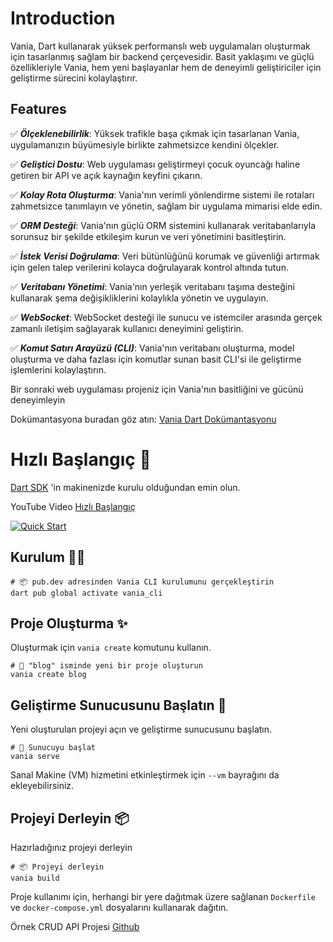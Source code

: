 
# Introduction

Vania, Dart kullanarak yüksek performanslı web uygulamaları oluşturmak için tasarlanmış sağlam bir backend çerçevesidir. Basit yaklaşımı ve güçlü özellikleriyle Vania, hem yeni başlayanlar hem de deneyimli geliştiriciler için geliştirme sürecini kolaylaştırır.

## Features

✅ ***Ölçeklenebilirlik***: Yüksek trafikle başa çıkmak için tasarlanan Vania, uygulamanızın büyümesiyle birlikte zahmetsizce kendini ölçekler.

✅ ***Geliştici Dostu***: Web uygulaması geliştirmeyi çocuk oyuncağı haline getiren bir API ve açık kaynağın keyfini çıkarın.

✅ ***Kolay Rota Oluşturma***: Vania'nın verimli yönlendirme sistemi ile rotaları zahmetsizce tanımlayın ve yönetin, sağlam bir uygulama mimarisi elde edin.

✅ ***ORM Desteği***: Vania'nın güçlü ORM sistemini kullanarak veritabanlarıyla sorunsuz bir şekilde etkileşim kurun ve veri yönetimini basitleştirin.

✅ ***İstek Verisi Doğrulama***: Veri bütünlüğünü korumak ve güvenliği artırmak için gelen talep verilerini kolayca doğrulayarak kontrol altında tutun.

✅ ***Veritabanı Yönetimi***: Vania'nın yerleşik veritabanı taşıma desteğini kullanarak şema değişikliklerini kolaylıkla yönetin ve uygulayın.

✅ ***WebSocket***: WebSocket desteği ile sunucu ve istemciler arasında gerçek zamanlı iletişim sağlayarak kullanıcı deneyimini geliştirin.

✅ ***Komut Satırı Arayüzü (CLI)***: Vania'nın veritabanı oluşturma, model oluşturma ve daha fazlası için komutlar sunan basit CLI'si ile geliştirme işlemlerini kolaylaştırın.

Bir sonraki web uygulaması projeniz için Vania'nın basitliğini ve gücünü deneyimleyin

Dokümantasyona buradan göz atın: [Vania Dart Dokümantasyonu](https://vdart.dev)

# Hızlı Başlangıç 🚀

[Dart SDK](https://dart.dev) 'in makinenizde kurulu olduğundan emin olun.

YouTube Video [Hızlı Başlangıç](https://www.youtube.com/watch?v=5LiDQlqhNto)

[![Quick Start](http://img.youtube.com/vi/5LiDQlqhNto/0.jpg)](https://www.youtube.com/watch?v=5LiDQlqhNto "Hızlı Başlangıç")

## Kurulum 🧑‍💻

```shell
# 📦 pub.dev adresinden Vania CLI kurulumunu gerçekleştirin
dart pub global activate vania_cli
```

## Proje Oluşturma ✨

Oluşturmak için `vania create` komutunu kullanın.

```shell
# 🚀 "blog" isminde yeni bir proje oluşturun
vania create blog
```

## Geliştirme Sunucusunu Başlatın 🏁

Yeni oluşturulan projeyi açın ve geliştirme sunucusunu başlatın.

```shell
# 🏁 Sunucuyu başlat
vania serve
```

Sanal Makine (VM) hizmetini etkinleştirmek için `--vm` bayrağını da ekleyebilirsiniz.

## Projeyi Derleyin 📦

Hazırladığınız projeyi derleyin

```shell
# 📦 Projeyi derleyin
vania build
```

Proje kullanımı için, herhangi bir yere dağıtmak üzere sağlanan `Dockerfile` ve `docker-compose.yml` dosyalarını kullanarak dağıtın.

Örnek CRUD API Projesi [Github](https://github.com/vania-dart/example)
